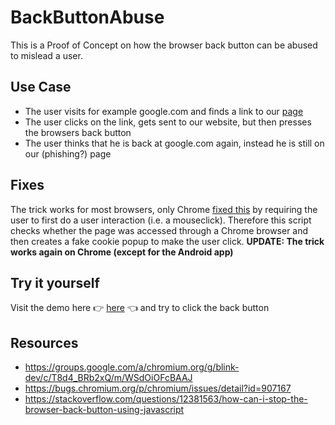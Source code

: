 # BackButtonAbuse

This is a Proof of Concept on how the browser back button can be abused to mislead a user.

## Use Case

- The user visits for example google.com and finds a link to our [page](https://tothemax.github.io/BackButtonAbuse/page.html)
- The user clicks on the link, gets sent to our website, but then presses the browsers back button
- The user thinks that he is back at google.com again, instead he is still on our (phishing?) page

## Fixes

The trick works for most browsers, only Chrome [fixed this](https://groups.google.com/a/chromium.org/g/blink-dev/c/T8d4_BRb2xQ/m/WSdOiOFcBAAJ) by requiring the user to first do a user interaction (i.e. a mouseclick). Therefore this script checks whether the page was accessed through a Chrome browser and then creates a fake cookie popup to make the user click.
**UPDATE: The trick works again on Chrome (except for the Android app)**

## Try it yourself

Visit the demo here 👉 [here](https://tothemax.github.io/BackButtonAbuse/page.html) 👈 and try to click the back button

## Resources

- https://groups.google.com/a/chromium.org/g/blink-dev/c/T8d4_BRb2xQ/m/WSdOiOFcBAAJ
- https://bugs.chromium.org/p/chromium/issues/detail?id=907167
- https://stackoverflow.com/questions/12381563/how-can-i-stop-the-browser-back-button-using-javascript
